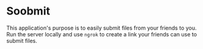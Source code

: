 # Soobmit

This application's purpose is to easily submit files from your friends to you.
Run the server locally and use `ngrok` to create a link your friends can use to submit files.
